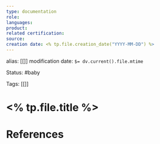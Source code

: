 ```yaml
---
type: documentation
role: 
languages: 
product: 
related certification: 
source:
creation date: <% tp.file.creation_date("YYYY-MM-DD") %>
---
```

alias: [[]]
modification date: `$= dv.current().file.mtime`

Status: #baby 

Tags: [[]]

# <% tp.file.title %>



















# References